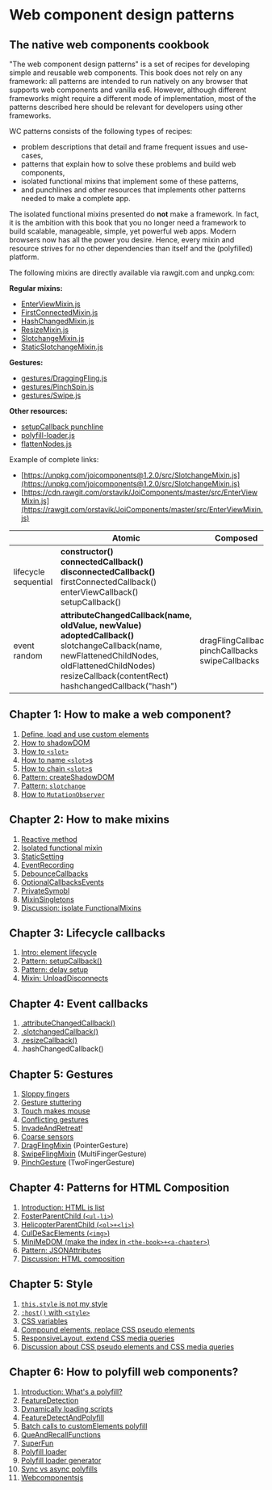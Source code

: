 # Web component design patterns

## The native web components cookbook

"The web component design patterns" is a set of recipes for developing simple and reusable web components. 
This book does not rely on any framework: all patterns are intended to run natively on any browser 
that supports web components and vanilla es6. 
However, although different frameworks might require a different mode of implementation, 
most of the patterns described here should be relevant for developers using other frameworks.

WC patterns consists of the following types of recipes:
* problem descriptions that detail and frame frequent issues and use-cases,
* patterns that explain how to solve these problems and build web components,
* isolated functional mixins that implement some of these patterns,
* and punchlines and other resources that implements other patterns needed to make a complete app.

The isolated functional mixins presented do **not** make a framework. 
In fact, it is the ambition with this book that you no longer need a framework to build
scalable, manageable, simple, yet powerful web apps. Modern browsers now has all the power you desire.
Hence, every mixin and resource strives for no other dependencies than itself and 
the (polyfilled) platform. 

The following mixins are directly available via rawgit.com and unpkg.com:

**Regular mixins:**
* [EnterViewMixin.js](src/EnterViewMixin.js)
* [FirstConnectedMixin.js](src/FirstConnectedMixin.js)
* [HashChangedMixin.js](src/HashChangedMixin.js)
* [ResizeMixin.js](src/ResizeMixin.js)
* [SlotchangeMixin.js](src/SlotchangeMixin.js)
* [StaticSlotchangeMixin.js](src/StaticSlotchangeMixin.js)

**Gestures:**
* [gestures/DraggingFling.js](src/gestures/DraggingFling.js)
* [gestures/PinchSpin.js](src/gestures/PinchSpin.js)
* [gestures/Swipe.js](src/gestures/Swipe.js)

**Other resources:**
* [setupCallback punchline]()
* [polyfill-loader.js](src/polyfill-loader.js)
* [flattenNodes.js](src/flattenNodes.js)

Example of complete links:
 * [https://unpkg.com/joicomponents@1.2.0/src/SlotchangeMixin.js](https://unpkg.com/joicomponents@1.2.0/src/SlotchangeMixin.js)
 * [https://cdn.rawgit.com/orstavik/JoiComponents/master/src/EnterViewMixin.js](https://rawgit.com/orstavik/JoiComponents/master/src/EnterViewMixin.js)

|            | Atomic  | Composed |
| ---------- |-------- | -------- |
| lifecycle<br>sequential  | **constructor()**<br>**connectedCallback()**<br>**disconnectedCallback()**<br>firstConnectedCallback()<br>enterViewCallback()<br>setupCallback() |  |
| event<br>random      | **attributeChangedCallback(name, oldValue, newValue)**<br>**adoptedCallback()**<br>slotchangeCallback(name, newFlattenedChildNodes, oldFlattenedChildNodes)<br>resizeCallback(contentRect)<br>hashchangedCallback("hash")<br> | dragFlingCallbacks<br>pinchCallbacks<br>swipeCallbacks|

## Chapter 1: How to make a web component?
1. [Define, load and use custom elements](book/chapter1/Pattern1_CreateElement.md)
2. [How to shadowDOM](book/chapter1/HowTo_shadowDOM.md)
3. [How to `<slot>`](book/chapter1/HowTo_slot.md)
4. [How to name `<slot>`s](book/chapter1/HowTo_namedSlots.md)
5. [How to chain `<slot>`s](book/chapter1/HowTo_chainSlots.md)
6. [Pattern: createShadowDOM](book/chapter1/Pattern1_shadowDomStrategies.md)
7. [Pattern: `slotchange`](book/chapter1/Pattern2_slotchange.md)
8. [How to `MutationObserver`](book/chapter1/HowTo_MutationObserver.md)
<!--9. [Discussion: slotchange](book/chapter1/Old_slotchange.md)-->

## Chapter 2: How to make mixins
1. [Reactive method](book/chapter2_HowToMakeMixins/Pattern1_ReactiveMethod.md)
2. [Isolated functional mixin](book/chapter2_HowToMakeMixins/Pattern2_FunctionalMixin.md)
3. [StaticSetting](book/chapter2_HowToMakeMixins/Pattern3_StaticSettings.md)
4. [EventRecording](book/chapter2_HowToMakeMixins/Pattern4_EventRecording.md)
5. [DebounceCallbacks](book/chapter2_HowToMakeMixins/Pattern5_DebounceCallbacks.md)
6. [OptionalCallbacksEvents](book/chapter2_HowToMakeMixins/Pattern6_OptionalCallbacksEvents.md)
7. [PrivateSymobl](book/chapter2_HowToMakeMixins/Pattern7_PrivateSymbols.md)
8. [MixinSingletons](book/chapter2_HowToMakeMixins/Pattern8_MixinSingleton.md)
8. [Discussion: isolate FunctionalMixins](book/chapter2_HowToMakeMixins/Discussion_IsolatedFunctionalMixin.md)

## Chapter 3: Lifecycle callbacks
1. [Intro: element lifecycle](book/chapter3_lifecycle/Intro_element_lifecycle.md)
2. [Pattern: setupCallback()](book/chapter3_lifecycle/Mixin2_InitialAttributes.md)
3. [Pattern: delay setup](book/chapter3_lifecycle/Pattern1_TemporaryTemplate.md)
4. [Mixin: UnloadDisconnects](book/chapter3_lifecycle/Mixin3_unload_disconnects.md)

## Chapter 4: Event callbacks
1. [.attributeChangedCallback()](book/chapter3_lifecycle/HowTo_attributeChangedCallback.md)
2. [.slotchangedCallback()](book/chapter3_lifecycle/Mixin1_SlotchangeMixin.md)
3. [.resizeCallback()](book/chapter4_basicMixins_whileConnected/Mixin2_ResizeMixin.md)
4. .hashChangedCallback()
<!-- 4. liefi-->

## Chapter 5: Gestures
1. [Sloppy fingers](book/chapter5_gestures/Problem1_sloppy_fingers.md)
2. [Gesture stuttering](book/chapter5_gestures/Problem2_gesture_stuttering.md)
3. [Touch makes mouse](book/chapter5_gestures/Problem3_touch_the_mouse.md)
4. [Conflicting gestures](book/chapter5_gestures/Problem4_conflicting_gestures.md)
5. [InvadeAndRetreat!](book/chapter5_gestures/Pattern5_InvadeAndRetreat.md)
6. [Coarse sensors](book/chapter5_gestures/Problem5_coarse_sensors.md)
7. [DragFlingMixin](book/chapter5_gestures/Mixin1_DraggingFlingGesture.md) (PointerGesture)
8. [SwipeFlingMixin](book/chapter5_gestures/Mixin2_FlingEventMixin.md) (MultiFingerGesture)
9. [PinchGesture](book/chapter5_gestures/Mixin3_PinchSpinGesture.md) (TwoFingerGesture)

## Chapter 4: Patterns for HTML Composition
1. [Introduction: HTML is list](book/chapter6_html_comp/Intro_HTML-Lists.md)
2. [FosterParentChild (`<ul-li>`)](book/chapter6_html_comp/Pattern1_FosterParentChild.md)
3. [HelicopterParentChild (`<ol>+<li>`)](book/chapter6_html_comp/Pattern2_HelicopterParentChild.md)
4. [CulDeSacElements (`<img>`)](book/chapter6_html_comp/Pattern3_CulDeSacElements.md)
5. [MiniMeDOM (make the index in `<the-book>+<a-chapter>`)](book/chapter6_html_comp/Pattern4_MiniMe.md)
6. [Pattern: JSONAttributes](book/chapter6_html_comp/Pattern_jsonAttributes.md)
7. [Discussion: HTML composition](book/chapter6_html_comp/Discussion_HTML_composition.md)


<!--
A. Polymer BaseElement with just mapping properties to attributes.
B. LitElement and its ._render() method.

Put A and B in the chapter 1?

Y. Lazy-img 
Dont know where to put this one. :Chapter on use-case examples??
Element to wrap methods for lazy-loading image. 
Sometimes, this needs to be inlined. But often not, only loaded first.
Look at the lighthouse presentation Google/IO

Z. Sibling based ordered list.

-->

## Chapter 5: Style                                   
1. [`this.style` is not my style](book/chapter7_style/Pattern1_this_style_is_not_my_style.md) 
2. [`:host()` with `<style>`](book/chapter7_style/Pattern2_host_with_style.md) 
3. [CSS variables](book/chapter7_style/Pattern3_css_variables.md) 
4. [Compound elements, replace CSS pseudo elements](book/chapter7_style/Pattern4_css_pseudo_elements.md) 
5. [ResponsiveLayout, extend CSS media queries](book/chapter7_style/Pattern5_ResponsiveLayout.md)
6. [Discussion about CSS pseudo elements and CSS media queries](book/chapter7_style/Discussion_mediaqueries_pseudoelements.md) 
<!---
7. Discussion. Coherence and style
* How to handle app-wide styling. Local coherence (cohesion), thematic coherence, global coherence.
When and why to put the content of an element in the lightDom? In app-specific elements where you want 
to apply global/thematic styles to the element. And when you have control of the use of that element.
Don't split this piece of the app into too many pieces. These pieces of the app should mostly be about 
template composition. And only minor event composition. If you need to apply a lot of UI logic, 
you probably need a generic UI web component.

8. keep it light. App specific components and style. Non-composable, but universally stylable.

9. Path based styling. Changing the path in the stylesheet, and not the class or attribute on the element.
Sometimes you have a tree structure in your DOM that reflects a tree structure in you state data.
When you have such a mapping, and you have everything in the same lightDOM accessible to the same stylesheets,
you can instead of changing each element, change the css paths that attribute styles to each element.
This is not for beginners. This is not necessarily a good pattern. But it is a pattern.
-->
## Chapter 6: How to polyfill web components?
1. [Introduction: What's a polyfill?](book/chapter9_polyfill/Intro_Polyfills.md)
2. [FeatureDetection](book/chapter9_polyfill/Pattern1_FeatureDetection.md)
3. [Dynamically loading scripts](book/chapter9_polyfill/Pattern2_LoadScript.md)
4. [FeatureDetectAndPolyfill](book/chapter9_polyfill/Pattern3_FeatureDetectAndPolyfill.md)
5. [Batch calls to customElements polyfill](book/chapter9_polyfill/Pattern4_BatchCustomElementUpgrades.md)
6. [QueAndRecallFunctions](book/chapter9_polyfill/Pattern5_QueAndRecallFunctions.md)
7. [SuperFun](book/chapter9_polyfill/Pattern6_SuperFun.md)
8. [Polyfill loader](book/chapter9_polyfill/Pattern7_PolyfillLoader.md)
9. [Polyfill loader generator](book/chapter9_polyfill/Pattern8_PolyfillLoaderGenerator.md)
10. [Sync vs async polyfills](book/chapter9_polyfill/Discussion_sync_vs_async_polyfilling.md)
11. [Webcomponentsjs](book/chapter9_polyfill/Pattern9_webcomponentsjsCousin.md)
<!---
5. [Transpile web components to es5](tutorials/chapter1/PatternX_HowToPolyfillOnClient.md)
explain that custom elements with content in the lightDom should be considered app-specific components.
-->

<!---
## Chapter 8: Composition of app-specific web components
1. 
2. props down, (custom) events up
((ATT!! In generic custom elements, it is more children and attributes down, events up)).

3. dispatch and observe, in a joiState

2. MVC. Catching app events on window (or another element event bus 
(https://stackoverflow.com/questions/42757051/web-components-design-pattern)
).

<!--6. [KeepItLight - benefits of adding dom to the lightDom in app specific components is ](book/chapter4/Pattern5_KeepItLight.md)--> 

<!--
## Chapter 9: Single state management
1. Using an event bus. With a state mananger.
2. dispatching directly on an element. 
3. the concept of immutability. and the benefits of dirty checking.
4. what are reducers? and the benefit of pure functions.
5. what are computer functions? and the problem of either nesting reducers or redundant functionality.
6. why use observers? and the problem of managing async actions in a sync centralized state.
7. what is joiState and how to use it?
-->

<!--
### What do you mean "web component"?

Many different frameworks such as React and Angular enable developers to make components for the web.
However, components tailored and dependent on a framework we call by that frameworks name, such as 
"React component" or "Angular component". They are components made to be used on the web, 
but they are not what is commonly refered to as "web components".

"Web components" means a components that can run *natively* in a modern browser. 
"Web components" always imply "*native* web components".
They do not rely on a framework in browsers compliant with the whatwg and es6 specification.

Still, "web components" can mean many different things. 
On the one hand, when we say "web components", we might refer to the simplest custom element. 
A custom element that uses neither shadowDom nor HTML template, and that is directly defined before use in the app (no es6 module loading).
On the other hand, a "web component" might refer to a most advanced custom element.
A custom element with a HTML template based shadowDom, written by someone else and loaded as an es6 module.

To clarify this myriad of terms, I think it is wise to apply the following taxonomy.
If you intend for a web component to be reused, it should be made available as an importable module.
You should also highlight that the web component is intended to be "reusable", generic to many apps and 
complying more thoroughly with HTML standards. You often should add the label "reusable" to that component.

If you are talking about a `custom element` that uses neither shadowDom nor 

Web components provide an excellent interface for integrating custom HTML+JS+CSS modules. 
Once familiar with the makeup of web components, it is my contention that you no longer will need a framework.
Web components is enough. They provide a great means both to organize and stabilize your own work and 
collaborate with others. It might not be perfect. And it needs to be polyfilled in old browsers. 
But it will still provides you with the only, cleanest and simplest API for making native HTML+JS+CSS modules.
-->

<!--
## Discussion: Is this a framework?
The resources presented in this book solves most of the problems that other frameworks solve.
You can therefore compare the content of this book with the content of other frameworks.

However, all the mixins and punchline and other resources in this book are **isolated**.
They do not depend on each other, they have no cross dependencies.
This means that you can use them one by one, and import them one by one.

One major difference between this books and other frameworks is that it does not extend the HTML template.
If you want, you can combine the resources in this book with a template library such as 
hyperHTML or lit-html.
However, in my experience, using such complex templates inside the shadowDOM of a custom element 
more often than not ends up as a temporary meassure.
As the complexity inside a custom element with a big and functionaly complex template grows,
the need to split the element up pushes the developer to also split up and de-functionalize the template.
Sure, syntactic sugar such as simple databinding and/or simple binding of event listeners might persist, 
but when the template shrinks, the benefit of using a template engine over plain HTML and JS decreases.
In my opinion, the scales hinges on making web components reusable as in *composeable*.
And this problem I feel is solved with the right mix of isolated functional mixins that produce 
reactive callbacks, and in use, these mixins removes the need and desire for extending the HTML template.

This book also strives for 100% transparency.
In addition to web components v.1 standard and es6, this book aims to explain all the important 
problems and all the relevant design decisions made in the framework.
Complete transparency. A no FUD framework. 
If the resources you use in addition to the platform does something you do not understand, or 
has made a design choice you do not understand, the goal is that you in this book will find
a description of all the problems this resource needs to address, the patterns used to solve them,
demos of these patterns *and* the code itself so that you can undertand it *fully* yourself and
write your own alternative solution or fix the existing solution yourself.

The value in this book is therefore foremost the problem and pattern descriptions.
These descriptions illustrate a journey you can take in order to make a framework (in this manner).

-->